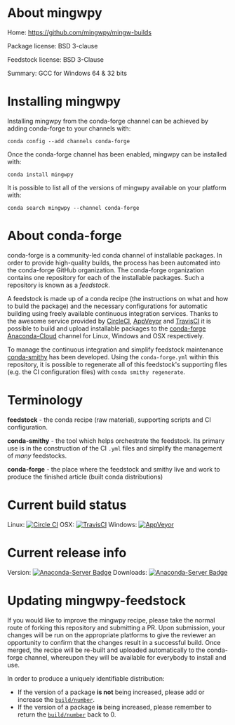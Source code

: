 About mingwpy
=============

Home: https://github.com/mingwpy/mingw-builds

Package license: BSD 3-clause

Feedstock license: BSD 3-Clause

Summary: GCC for Windows 64 & 32 bits



Installing mingwpy
==================

Installing mingwpy from the conda-forge channel can be achieved by adding conda-forge to your channels with:

```
conda config --add channels conda-forge
```

Once the conda-forge channel has been enabled, mingwpy can be installed with:

```
conda install mingwpy
```

It is possible to list all of the versions of mingwpy available on your platform with:

```
conda search mingwpy --channel conda-forge
```


About conda-forge
=================

conda-forge is a community-led conda channel of installable packages.
In order to provide high-quality builds, the process has been automated into the
conda-forge GitHub organization. The conda-forge organization contains one repository 
for each of the installable packages. Such a repository is known as a *feedstock*.

A feedstock is made up of a conda recipe (the instructions on what and how to build
the package) and the necessary configurations for automatic building using freely
available continuous integration services. Thanks to the awesome service provided by
[CircleCI](https://circleci.com/), [AppVeyor](http://www.appveyor.com/)
and [TravisCI](https://travis-ci.org/) it is possible to build and upload installable
packages to the [conda-forge](https://anaconda.org/conda-forge)
[Anaconda-Cloud](http://docs.anaconda.org/) channel for Linux, Windows and OSX respectively.

To manage the continuous integration and simplify feedstock maintenance
[conda-smithy](http://github.com/conda-forge/conda-smithy) has been developed.
Using the ``conda-forge.yml`` within this repository, it is possible to regenerate all of
this feedstock's supporting files (e.g. the CI configuration files) with ``conda smithy regenerate``.


Terminology
===========

**feedstock** - the conda recipe (raw material), supporting scripts and CI configuration.

**conda-smithy** - the tool which helps orchestrate the feedstock.
                   Its primary use is in the construction of the CI ``.yml`` files
                   and simplify the management of *many* feedstocks.

**conda-forge** - the place where the feedstock and smithy live and work to
                  produce the finished article (built conda distributions)

Current build status
====================

Linux: [![Circle CI](https://circleci.com/gh/conda-forge/mingwpy-feedstock.svg?style=svg)](https://circleci.com/gh/conda-forge/mingwpy-feedstock)
OSX: [![TravisCI](https://travis-ci.org/conda-forge/mingwpy-feedstock.svg?branch=master)](https://travis-ci.org/conda-forge/mingwpy-feedstock) 
Windows: [![AppVeyor](https://ci.appveyor.com/api/projects/status/github/conda-forge/mingwpy-feedstock?svg=True)](https://ci.appveyor.com/project/conda-forge/mingwpy-feedstock/branch/master)

Current release info
====================
Version: [![Anaconda-Server Badge](https://anaconda.org/conda-forge/mingwpy/badges/version.svg)](https://anaconda.org/conda-forge/mingwpy)
Downloads: [![Anaconda-Server Badge](https://anaconda.org/conda-forge/mingwpy/badges/downloads.svg)](https://anaconda.org/conda-forge/mingwpy)


Updating mingwpy-feedstock
==========================

If you would like to improve the mingwpy recipe, please take the normal
route of forking this repository and submitting a PR. Upon submission, your changes will
be run on the appropriate platforms to give the reviewer an opportunity to confirm that the
changes result in a successful build. Once merged, the recipe will be re-built and uploaded
automatically to the conda-forge channel, whereupon they will be available for everybody to
install and use.

In order to produce a uniquely identifiable distribution:
 * If the version of a package **is not** being increased, please add or increase
   the [``build/number``](http://conda.pydata.org/docs/building/meta-yaml.html#build-number-and-string). 
 * If the version of a package **is** being increased, please remember to return
   the [``build/number``](http://conda.pydata.org/docs/building/meta-yaml.html#build-number-and-string)
   back to 0.

